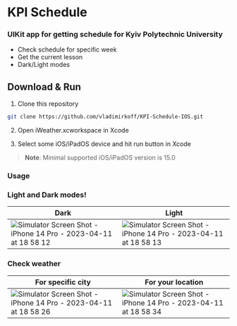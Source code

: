 # KPI Schedule

### UIKit app for getting schedule for Kyiv Polytechnic University

- Check schedule for specific week
- Get the current lesson
- Dark/Light modes


## Download & Run



1. Clone this repository

```bash
git clone https://github.com/vladimirkoff/KPI-Schedule-IOS.git
```



2. Open iWeather.xcworkspace in Xcode

3. Select some iOS/iPadOS device and hit run button in Xcode

> **Note**: Minimal supported iOS/iPadOS version is 15.0

###  Usage

###  Light and Dark modes!

| Dark  | Light |
| ------------- | ------------- | 
|![Simulator Screen Shot - iPhone 14 Pro - 2023-04-11 at 18 58 12](https://user-images.githubusercontent.com/115025494/231221194-17fadc5c-405c-4d21-b4ac-3c3ae0f0f2aa.png) |![Simulator Screen Shot - iPhone 14 Pro - 2023-04-11 at 18 58 13](https://user-images.githubusercontent.com/115025494/231221264-12862030-65a1-4228-8e73-12d936e2bf68.png)| 

###  Check weather

| For specific city | For your location |
| ------------- | ------------- |
|![Simulator Screen Shot - iPhone 14 Pro - 2023-04-11 at 18 58 26](https://user-images.githubusercontent.com/115025494/231221002-0c2e7447-1a7b-4302-8a94-f781cc8a04f9.png)| ![Simulator Screen Shot - iPhone 14 Pro - 2023-04-11 at 18 58 34](https://user-images.githubusercontent.com/115025494/231220868-05cd5147-b30e-4ac8-b0fe-c4b6dd25f599.png)| 


